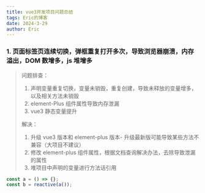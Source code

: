 ```yaml
---
title: vue3开发项目问题总结
tags: Eric的博客
date: 2024-3-29
author: Eric
---
```


### 1. 页面标签页连续切换，弹框重复打开多次，导致浏览器崩溃，内存溢出，DOM 数增多，js 堆增多

> 问题排查：
>
> 1. 声明变量重复切换，变量未销毁，重复创建，导致未释放的变量增多，以及相关方法未销毁
> 2. element-Plus 组件属性导致内存泄漏
> 3. vue3 静态变量提升
>
> 解决：
>
> 1. 升级 vue3 版本和 element-plus 版本- 升级最新版可能导致某些方法不兼容（大项目不建议）
> 2. 修改 element-plus 组件属性，根据文档查询解决办法，去除导致泄漏的属性
> 3. 堆项目中声明的变量进行方法话引用

```js
const a = () => {};
const b = reactive(a());
```

